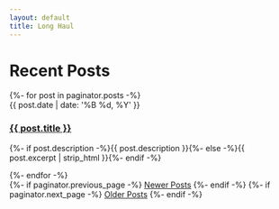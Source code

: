 ```yaml
---
layout: default
title: Long Haul
---
```


<div class="home" id="home">
	<h1 class="pageTitle">Recent Posts</h1>
	<div class="posts noList">
		{%- for post in paginator.posts -%}
		<article>
			<span class="date">{{ post.date | date: '%B %d, %Y' }}</span>
			<h3>
				<a class="post-link" href="{{ post.url }}">{{ post.title }}</a>
			</h3>
			<p>
				{%- if post.description -%}{{ post.description }}{%- else -%}{{
				post.excerpt | strip_html }}{%- endif -%}
			</p>
		</article>
		{%- endfor -%}
	</div>
	<!-- Pagination links -->
	<div class="pagination">
		{%- if paginator.previous_page -%}
		<a
			href="{{ paginator.previous_page_path }}"
			class="previous button__outline"
			>Newer Posts</a
		>
		{%- endif -%} {%- if paginator.next_page -%}
		<a href="{{ paginator.next_page_path }}" class="next button__outline"
			>Older Posts</a
		>
		{%- endif -%}
	</div>
</div>